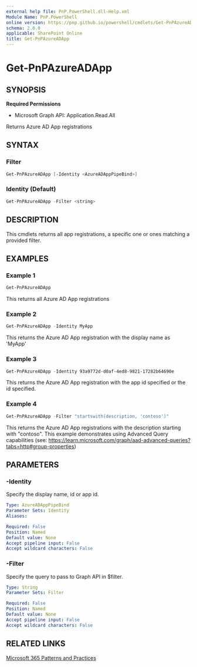 ```yaml
---
external help file: PnP.PowerShell.dll-Help.xml
Module Name: PnP.PowerShell
online version: https://pnp.github.io/powershell/cmdlets/Get-PnPAzureADApp.html
schema: 2.0.0
applicable: SharePoint Online
title: Get-PnPAzureADApp
---
```


# Get-PnPAzureADApp

## SYNOPSIS

**Required Permissions**

  * Microsoft Graph API: Application.Read.All

Returns Azure AD App registrations

## SYNTAX

### Filter
```powershell
Get-PnPAzureADApp [-Identity <AzureADAppPipeBind>]
```

### Identity (Default)
```powershell
Get-PnPAzureADApp -Filter <string>
```

## DESCRIPTION
This cmdlets returns all app registrations, a specific one or ones matching a provided filter.

## EXAMPLES

### Example 1
```powershell
Get-PnPAzureADApp
```

This returns all Azure AD App registrations

### Example 2
```powershell
Get-PnPAzureADApp -Identity MyApp
```

This returns the Azure AD App registration with the display name as 'MyApp'

### Example 3
```powershell
Get-PnPAzureADApp -Identity 93a9772d-d0af-4ed8-9821-17282b64690e
```

This returns the Azure AD App registration with the app id specified or the id specified.

### Example 4
```powershell
Get-PnPAzureADApp -Filter "startswith(description, 'contoso')"
```

This returns the Azure AD App registrations with the description starting with "contoso". This example demonstrates using Advanced Query capabilities (see: https://learn.microsoft.com/graph/aad-advanced-queries?tabs=http#group-properties)

## PARAMETERS

### -Identity
Specify the display name, id or app id.

```yaml
Type: AzureADAppPipeBind
Parameter Sets: Identity
Aliases:

Required: False
Position: Named
Default value: None
Accept pipeline input: False
Accept wildcard characters: False
```

### -Filter
Specify the query to pass to Graph API in $filter.

```yaml
Type: String
Parameter Sets: Filter

Required: False
Position: Named
Default value: None
Accept pipeline input: False
Accept wildcard characters: False
```

## RELATED LINKS

[Microsoft 365 Patterns and Practices](https://aka.ms/m365pnp)

